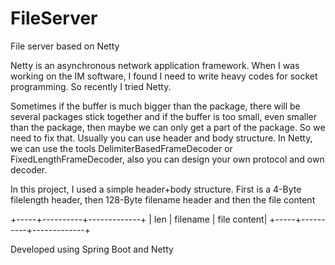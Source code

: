 # FileServer
File server based on Netty

Netty is an asynchronous network application framework. When I was
working on the IM software, I found I need to write heavy codes for socket programming. So recently I tried Netty.

Sometimes if the buffer is much bigger than the package, there will be several packages stick together and if the buffer is too small, even 
smaller than the package, then maybe we can only get a part of the package. So we need to fix that. Usually you can use header and body structure.
In Netty, we can use the tools DelimiterBasedFrameDecoder or FixedLengthFrameDecoder, also you can design your own protocol and own decoder.

In this project, I used a simple header+body structure. First is a 4-Byte filelength header, then 128-Byte filename header and then the file content

+-----+----------+-------------+
| len | filename | file content|
+-----+----------+-------------+

Developed using Spring Boot and Netty
